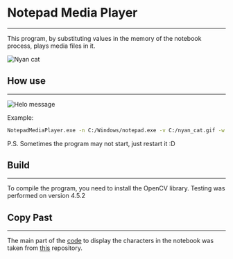 # Notepad Media Player
---
This program, by substituting values in the memory of the notebook process, plays media files in it.

![Nyan cat](https://i.pinimg.com/originals/9f/4c/cf/9f4ccf978a0fd9c676edf3face3aa953.gif)

## How use
---
![Helo message](https://i.pinimg.com/originals/a1/fc/d9/a1fcd9121faa1de0cc92a883b368e9a2.png)

Example:
```sh
NotepadMediaPlayer.exe -n C:/Windows/notepad.exe -v C:/nyan_cat.gif -w 80 -h 30 -f 10 -s
```
P.S. Sometimes the program may not start, just restart it :D

## Build
---
To compile the program, you need to install the OpenCV library. Testing was performed on version 4.5.2

## Copy Past
---
The main part of the [code](/notepadDraw.cpp) to display the characters in the notebook was taken from [this](https://github.com/khalladay/render-with-notepad) repository.
